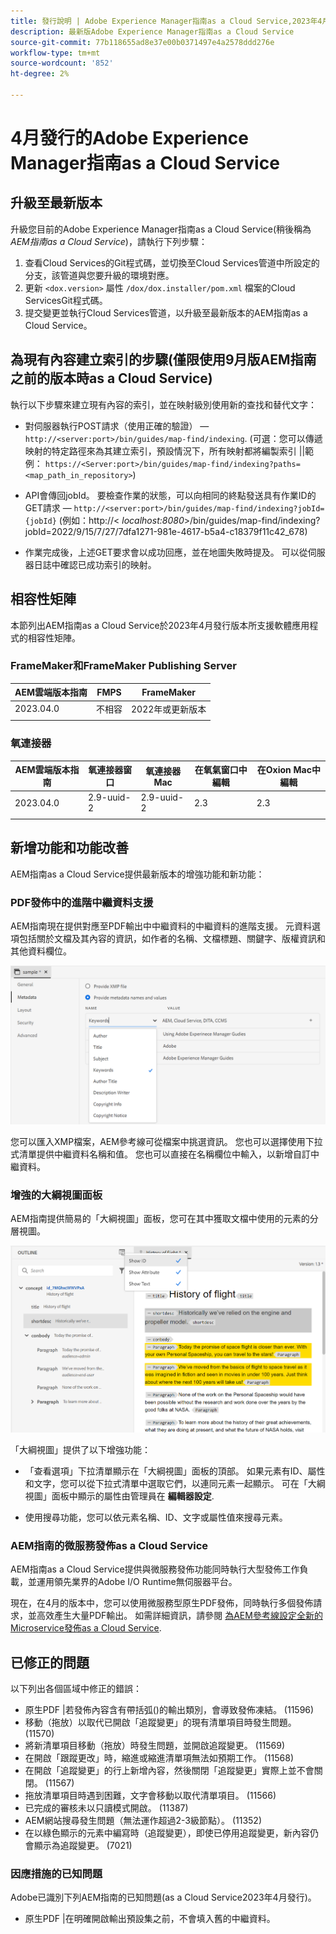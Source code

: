```yaml
---
title: 發行說明 | Adobe Experience Manager指南as a Cloud Service,2023年4月發行版本
description: 最新版Adobe Experience Manager指南as a Cloud Service
source-git-commit: 77b118655ad8e37e00b0371497e4a2578ddd276e
workflow-type: tm+mt
source-wordcount: '852'
ht-degree: 2%

---
```


# 4月發行的Adobe Experience Manager指南as a Cloud Service

## 升級至最新版本

升級您目前的Adobe Experience Manager指南as a Cloud Service(稍後稱為 *AEM指南as a Cloud Service*)，請執行下列步驟：

1. 查看Cloud Services的Git程式碼，並切換至Cloud Services管道中所設定的分支，該管道與您要升級的環境對應。
2. 更新 `<dox.version>` 屬性 `/dox/dox.installer/pom.xml` 檔案的Cloud ServicesGit程式碼。
3. 提交變更並執行Cloud Services管道，以升級至最新版本的AEM指南as a Cloud Service。

## 為現有內容建立索引的步驟(僅限使用9月版AEM指南之前的版本時as a Cloud Service)

執行以下步驟來建立現有內容的索引，並在映射級別使用新的查找和替代文字：

* 對伺服器執行POST請求（使用正確的驗證） —  `http://<server:port>/bin/guides/map-find/indexing`.
(可選：您可以傳遞映射的特定路徑來為其建立索引，預設情況下，所有映射都將編製索引 ||範例： `https://<Server:port>/bin/guides/map-find/indexing?paths=<map_path_in_repository>`)

* API會傳回jobId。 要檢查作業的狀態，可以向相同的終點發送具有作業ID的GET請求 —  `http://<server:port>/bin/guides/map-find/indexing?jobId={jobId}`
(例如：http://&lt;
_localhost:8080_>/bin/guides/map-find/indexing?jobId=2022/9/15/7/27/7dfa1271-981e-4617-b5a4-c18379f11c42_678)

* 作業完成後，上述GET要求會以成功回應，並在地圖失敗時提及。 可以從伺服器日誌中確認已成功索引的映射。

## 相容性矩陣

本節列出AEM指南as a Cloud Service於2023年4月發行版本所支援軟體應用程式的相容性矩陣。

### FrameMaker和FrameMaker Publishing Server

| AEM雲端版本指南 | FMPS | FrameMaker |
| --- | --- | --- |
| 2023.04.0 | 不相容 | 2022年或更新版本 |
|  |  |  |


### 氧連接器

| AEM雲端版本指南 | 氧連接器窗口 | 氧連接器Mac | 在氧氣窗口中編輯 | 在Oxion Mac中編輯 |
| --- | --- | --- | --- | --- |
| 2023.04.0 | 2.9-uuid-2 | 2.9-uuid-2 | 2.3 | 2.3 |
|  |  |  |  |


## 新增功能和功能改善

AEM指南as a Cloud Service提供最新版本的增強功能和新功能：

### PDF發佈中的進階中繼資料支援

AEM指南現在提供對應至PDF輸出中中繼資料的中繼資料的進階支援。 元資料選項包括關於文檔及其內容的資訊，如作者的名稱、文檔標題、關鍵字、版權資訊和其他資料欄位。

<img src="assets/pdf-metadata.png" alt=" 原生pdf中繼資料">

您可以匯入XMP檔案，AEM參考線可從檔案中挑選資訊。 您也可以選擇使用下拉式清單提供中繼資料名稱和值。 您也可以直接在名稱欄位中輸入，以新增自訂中繼資料。


### 增強的大綱視圖面板

AEM指南提供簡易的「大綱視圖」面板，您可在其中獲取文檔中使用的元素的分層視圖。

<img src="assets/select-element-content-outline-view_cs.png" alt=" 原生pdf中繼資料">

「大綱視圖」提供了以下增強功能：

* 「查看選項」下拉清單顯示在「大綱視圖」面板的頂部。 如果元素有ID、屬性和文字，您可以從下拉式清單中選取它們，以連同元素一起顯示。 可在「大綱視圖」面板中顯示的屬性由管理員在 **編輯器設定**.

* 使用搜尋功能，您可以依元素名稱、ID、文字或屬性值來搜尋元素。


### AEM指南的微服務發佈as a Cloud Service

AEM指南as a Cloud Service提供與微服務發佈功能同時執行大型發佈工作負載，並運用領先業界的Adobe I/O Runtime無伺服器平台。

現在，在4月的版本中，您可以使用微服務型原生PDF發佈，同時執行多個發佈請求，並高效產生大量PDF輸出。
如需詳細資訊，請參閱 [為AEM參考線設定全新的Microservice發佈as a Cloud Service](../knowledge-base/publishing/configure-microservices.md).


## 已修正的問題

以下列出各個區域中修正的錯誤：

* 原生PDF |若發佈內容含有帶括弧()的輸出類別，會導致發佈凍結。 (11596)
* 移動（拖放）以取代已開啟「追蹤變更」的現有清單項目時發生問題。 (11570)
* 將新清單項目移動（拖放）時發生問題，並開啟追蹤變更。 (11569)
* 在開啟「跟蹤更改」時，縮進或縮進清單項無法如預期工作。 (11568)
* 在開啟「追蹤變更」的行上新增內容，然後關閉「追蹤變更」實際上並不會關閉。 (11567)
* 拖放清單項目時遇到困難，文字會移動以取代清單項目。 (11566)
* 已完成的審核未以只讀模式開啟。 (11387)
* AEM網站搜尋發生問題（無法運作超過2-3級節點）。 (11352)
* 在以綠色顯示的元素中編寫時（追蹤變更），即使已停用追蹤變更，新內容仍會顯示為追蹤變更。 (7021)

### 因應措施的已知問題

Adobe已識別下列AEM指南的已知問題(as a Cloud Service2023年4月發行)。

* 原生PDF |在明確開啟輸出預設集之前，不會填入舊的中繼資料。


